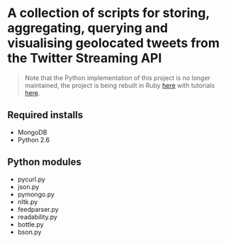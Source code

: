 # A collection of scripts for storing, aggregating, querying and visualising geolocated tweets from the Twitter Streaming API

> Note that the Python implementation of this project is no longer maintained, the project is being rebuilt in Ruby [here](https://github.com/jhrrsn/tw_rb) with tutorials [here](http://jhrrsn.com).

## Required installs
- MongoDB
- Python 2.6

## Python modules
- pycurl.py
- json.py
- pymongo.py
- nltk.py
- feedparser.py
- readability.py
- bottle.py
- bson.py

